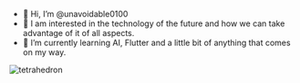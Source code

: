 - 👋 Hi, I’m @unavoidable0100
- 👀 I am interested in the technology of the future and how we can take advantage of it of all aspects.
- 🌱 I’m currently learning AI, Flutter and a little bit of anything that comes on my way.


![tetrahedron](https://github-readme-stats.vercel.app/api?username=unavoidable0100&show_icons=true&theme=dark)


<!---
unavoidable0100/unavoidable0100 is a ✨ special ✨ repository because its `README.md` (this file) appears on your GitHub profile.
You can click the Preview link to take a look at your changes.
--->

